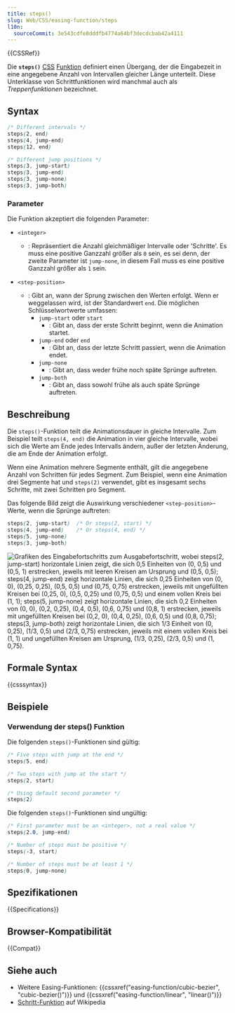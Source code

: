```yaml
---
title: steps()
slug: Web/CSS/easing-function/steps
l10n:
  sourceCommit: 3e543cdfe8dddfb4774a64bf3decdcbab42a4111
---
```


{{CSSRef}}

Die **`steps()`** [CSS](/de/docs/Web/CSS) [Funktion](/de/docs/Web/CSS/CSS_Values_and_Units/CSS_Value_Functions) definiert einen Übergang, der die Eingabezeit in eine angegebene Anzahl von Intervallen gleicher Länge unterteilt. Diese Unterklasse von Schrittfunktionen wird manchmal auch als _Treppenfunktionen_ bezeichnet.

## Syntax

```css
/* Different intervals */
steps(2, end)
steps(4, jump-end)
steps(12, end)

/* Different jump positions */
steps(3, jump-start)
steps(3, jump-end)
steps(3, jump-none)
steps(3, jump-both)
```

### Parameter

Die Funktion akzeptiert die folgenden Parameter:

- `<integer>`

  - : Repräsentiert die Anzahl gleichmäßiger Intervalle oder 'Schritte'.
    Es muss eine positive Ganzzahl größer als `0` sein, es sei denn, der zweite Parameter ist `jump-none`, in diesem Fall muss es eine positive Ganzzahl größer als `1` sein.

- `<step-position>`
  - : Gibt an, wann der Sprung zwischen den Werten erfolgt.
    Wenn er weggelassen wird, ist der Standardwert `end`.
    Die möglichen Schlüsselwortwerte umfassen:
    - `jump-start` oder `start`
      - : Gibt an, dass der erste Schritt beginnt, wenn die Animation startet.
    - `jump-end` oder `end`
      - : Gibt an, dass der letzte Schritt passiert, wenn die Animation endet.
    - `jump-none`
      - : Gibt an, dass weder frühe noch späte Sprünge auftreten.
    - `jump-both`
      - : Gibt an, dass sowohl frühe als auch späte Sprünge auftreten.

## Beschreibung

Die `steps()`-Funktion teilt die Animationsdauer in gleiche Intervalle.
Zum Beispiel teilt `steps(4, end)` die Animation in vier gleiche Intervalle, wobei sich die Werte am Ende jedes Intervalls ändern, außer der letzten Änderung, die am Ende der Animation erfolgt.

Wenn eine Animation mehrere Segmente enthält, gilt die angegebene Anzahl von Schritten für jedes Segment. Zum Beispiel, wenn eine Animation drei Segmente hat und `steps(2)` verwendet, gibt es insgesamt sechs Schritte, mit zwei Schritten pro Segment.

Das folgende Bild zeigt die Auswirkung verschiedener `<step-position>`-Werte, wenn die Sprünge auftreten:

```css
steps(2, jump-start)  /* Or steps(2, start) */
steps(4, jump-end)    /* Or steps(4, end) */
steps(5, jump-none)
steps(3, jump-both)
```

![Grafiken des Eingabefortschritts zum Ausgabefortschritt, wobei steps(2, jump-start) horizontale Linien zeigt, die sich 0,5 Einheiten von (0, 0,5) und (0,5, 1) erstrecken, jeweils mit leeren Kreisen am Ursprung und (0,5, 0,5); steps(4, jump-end) zeigt horizontale Linien, die sich 0,25 Einheiten von (0, 0), (0,25, 0,25), (0,5, 0,5) und (0,75, 0,75) erstrecken, jeweils mit ungefüllten Kreisen bei (0,25, 0), (0,5, 0,25) und (0,75, 0,5) und einem vollen Kreis bei (1, 1); steps(5, jump-none) zeigt horizontale Linien, die sich 0,2 Einheiten von (0, 0), (0,2, 0,25), (0,4, 0,5), (0,6, 0,75) und (0,8, 1) erstrecken, jeweils mit ungefüllten Kreisen bei (0,2, 0), (0,4, 0,25), (0,6, 0,5) und (0,8, 0,75); steps(3, jump-both) zeigt horizontale Linien, die sich 1/3 Einheit von (0, 0,25), (1/3, 0,5) und (2/3, 0,75) erstrecken, jeweils mit einem vollen Kreis bei (1, 1) und ungefüllten Kreisen am Ursprung, (1/3, 0,25), (2/3, 0,5) und (1, 0,75).](jump.svg)

## Formale Syntax

{{csssyntax}}

## Beispiele

### Verwendung der steps() Funktion

Die folgenden `steps()`-Funktionen sind gültig:

```css example-good
/* Five steps with jump at the end */
steps(5, end)

/* Two steps with jump at the start */
steps(2, start)

/* Using default second parameter */
steps(2)
```

Die folgenden `steps()`-Funktionen sind ungültig:

```css example-bad
/* First parameter must be an <integer>, not a real value */
steps(2.0, jump-end)

/* Number of steps must be positive */
steps(-3, start)

/* Number of steps must be at least 1 */
steps(0, jump-none)
```

## Spezifikationen

{{Specifications}}

## Browser-Kompatibilität

{{Compat}}

## Siehe auch

- Weitere Easing-Funktionen: {{cssxref("easing-function/cubic-bezier", "cubic-bezier()")}} und {{cssxref("easing-function/linear", "linear()")}}
- [Schritt-Funktion](https://en.wikipedia.org/wiki/Step_function) auf Wikipedia
